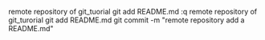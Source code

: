 remote repository of git_tuorial
git add README.md
:q
remote repository of git_turorial
git add README.md
git commit -m "remote repository add a README.md"
